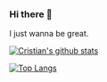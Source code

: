 ### Hi there 👋

<!--
**CristianBudeanu/CristianBudeanu** is a ✨ _special_ ✨ repository because its `README.md` (this file) appears on your GitHub profile.

Here are some ideas to get you started:

- 🔭 I’m currently working on ...
- 🌱 I’m currently learning ...
- 👯 I’m looking to collaborate on ...
- 🤔 I’m looking for help with ...
- 💬 Ask me about ...
- 📫 How to reach me: ...
--> I just wanna be great.


[![Cristian's github stats](https://github-readme-stats.vercel.app/api?username=CristianBudeanu&count_private=true&show_icons=true&theme=radical&hide_rank=false)](https://github.com/anuraghazra/github-readme-stats)

[![Top Langs](https://github-readme-stats.vercel.app/api/top-langs/?username=CristianBudeanu)](https://github.com/anuraghazra/github-readme-stats)
